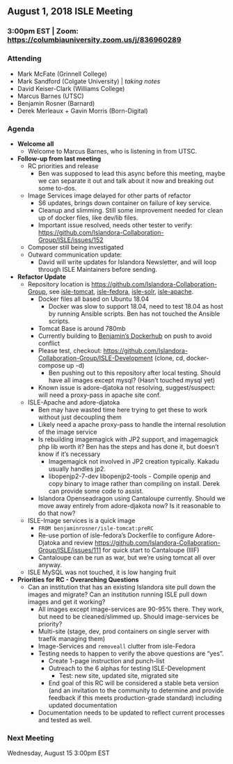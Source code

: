 ## August 1, 2018 ISLE Meeting

### 3:00pm EST | Zoom: https://columbiauniversity.zoom.us/j/836960289

### Attending
* Mark McFate (Grinnell College) 
* Mark Sandford (Colgate University) | _taking notes_
* David Keiser-Clark (Williams College) 
* Marcus Barnes (UTSC) 
* Benjamin Rosner (Barnard) 
* Derek Merleaux + Gavin Morris (Born-Digital)

### Agenda

* **Welcome all**
    * Welcome to Marcus Barnes, who is listening in from UTSC.
* **Follow-up from last meeting**
    * RC priorities and release
        * Ben was supposed to lead this async before this meeting, maybe we can separate it out and talk about it now and breaking out some to-dos. 
    * Image Services image delayed for other parts of refactor
        * S6 updates, brings down container on failure of key service.
        * Cleanup and slimming. Still some improvement needed for clean up of docker files, like dev/lib files.
        * Important issue resolved, needs other tester to verify: https://github.com/Islandora-Collaboration-Group/ISLE/issues/152
    * Composer still being investigated
    * Outward communication update:
        * David will write updates for Islandora Newsletter, and will loop through ISLE Maintainers before sending.
* **Refactor Update**
    * Repository location is https://github.com/Islandora-Collaboration-Group, see [isle-tomcat](https://github.com/Islandora-Collaboration-Group/isle-tomcat), [isle-fedora](https://github.com/Islandora-Collaboration-Group/isle-fedora), [isle-solr](https://github.com/Islandora-Collaboration-Group/isle-solr), [isle-apache](https://github.com/Islandora-Collaboration-Group/isle-apache).
        * Docker files all based on Ubuntu 18.04
            * Docker was slow to support 18.04, need to test 18.04 as host by running Ansible scripts.  Ben has not touched the Ansible scripts.
        * Tomcat Base is around 780mb
        * Currently building to [Benjamin’s Dockerhub](https://hub.docker.com/u/benjaminrosner/) on push to avoid conflict
        * Please test, checkout: https://github.com/Islandora-Collaboration-Group/ISLE-Development  (clone, cd, docker-compose up -d) 
            * Ben pushing out to this repository after local testing.  Should have all images except mysql? (Hasn’t touched mysql yet)
        * Known issue is adore-djatoka not resolving, suggest/suspect: will need a proxy-pass in apache site conf.
    * ISLE-Apache and adore-djatoka
        * Ben may have wasted time here trying to get these to work without just decoupling them
        * Likely need a apache proxy-pass to handle the internal resolution of the image service
        * Is rebuilding imagemagick with JP2 support, and imagemagick php lib worth it? Ben has the steps and has done it, but doesn’t know if it’s necessary 
            * Imagemagick not involved in JP2 creation typically.  Kakadu usually handles jp2.
            * libopenjp2-7-dev libopenjp2-tools - Compile openjp and copy binary to image rather than compiling on install.  Derek can provide some code to assist.
        * Islandora Openseadragon using Cantaloupe currently.  Should we move away entirely from adore-djakota now?  Is it reasonable to do that now?  
    * ISLE-Image services is a quick image
        * `FROM benjaminrosner/isle-tomcat:preRC`
        * Re-use portion of isle-fedora’s Dockerfile to configure Adore-Djatoka and review https://github.com/Islandora-Collaboration-Group/ISLE/issues/111 for quick start to Cantaloupe (IIIF)
        * Cantaloupe can be run as war, but we’re using tomcat all over anyway.
    * ISLE MySQL was not touched, it is low hanging fruit
* **Priorities for RC - Overarching Questions**
    * Can an institution that has an existing Islandora site pull down the images and migrate?  Can an institution running ISLE pull down images and get it working?
        * All images except image-services are 90-95% there.  They work, but need to be cleaned/slimmed up.  Should image-services be priority?
        * Multi-site (stage, dev, prod containers on single server with traefik managing them)
        * Image-Services and `removeall` clutter from isle-Fedora
        * Testing needs to happen to verify the above questions are “yes”.
            * Create 1-page instruction and punch-list
            * Outreach to the 6 alphas for testing ISLE-Development 
                * Test: new site, updated site, migrated site
            * End goal of this RC will be considered a stable beta version (and an invitation to the community to determine and provide feedback if this meets production-grade standard) including updated documentation
        * Documentation needs to be updated to reflect current processes and tested as well.

### Next Meeting
Wednesday, August 15 3:00pm EST
